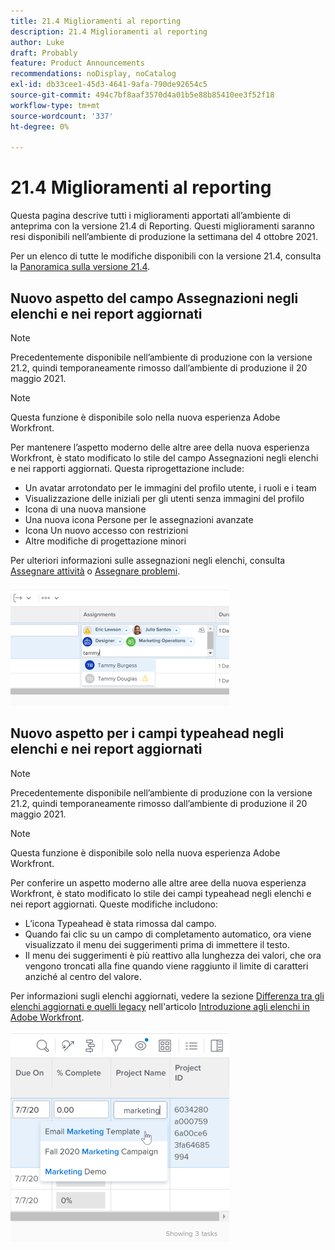 ```yaml
---
title: 21.4 Miglioramenti al reporting
description: 21.4 Miglioramenti al reporting
author: Luke
draft: Probably
feature: Product Announcements
recommendations: noDisplay, noCatalog
exl-id: db33cee1-45d3-4641-9afa-790de92654c5
source-git-commit: 494c7bf8aaf3570d4a01b5e88b85410ee3f52f18
workflow-type: tm+mt
source-wordcount: '337'
ht-degree: 0%

---
```


# 21.4 Miglioramenti al reporting

Questa pagina descrive tutti i miglioramenti apportati all’ambiente di anteprima con la versione 21.4 di Reporting. Questi miglioramenti saranno resi disponibili nell’ambiente di produzione la settimana del 4 ottobre 2021.

Per un elenco di tutte le modifiche disponibili con la versione 21.4, consulta la [Panoramica sulla versione 21.4](../../../product-announcements/product-releases/21.4-release-activity/21-4-release-overview.md).

## Nuovo aspetto del campo Assegnazioni negli elenchi e nei report aggiornati

>[!NOTE]
>
>Precedentemente disponibile nell’ambiente di produzione con la versione 21.2, quindi temporaneamente rimosso dall’ambiente di produzione il 20 maggio 2021.

>[!NOTE]
>
>Questa funzione è disponibile solo nella nuova esperienza Adobe Workfront.

Per mantenere l’aspetto moderno delle altre aree della nuova esperienza Workfront, è stato modificato lo stile del campo Assegnazioni negli elenchi e nei rapporti aggiornati. Questa riprogettazione include:

* Un avatar arrotondato per le immagini del profilo utente, i ruoli e i team
* Visualizzazione delle iniziali per gli utenti senza immagini del profilo
* Icona di una nuova mansione
* Una nuova icona Persone per le assegnazioni avanzate
* Icona Un nuovo accesso con restrizioni
* Altre modifiche di progettazione minori

Per ulteriori informazioni sulle assegnazioni negli elenchi, consulta [Assegnare attività](../../../manage-work/tasks/assign-tasks/assign-tasks.md) o [Assegnare problemi](../../../manage-work/issues/manage-issues/assign-issues.md).

![Aggiornamenti assegnazioni](assets/assignments-updates-350x193.png)

## Nuovo aspetto per i campi typeahead negli elenchi e nei report aggiornati

>[!NOTE]
>
>Precedentemente disponibile nell’ambiente di produzione con la versione 21.2, quindi temporaneamente rimosso dall’ambiente di produzione il 20 maggio 2021.

>[!NOTE]
>
>Questa funzione è disponibile solo nella nuova esperienza Adobe Workfront.

Per conferire un aspetto moderno alle altre aree della nuova esperienza Workfront, è stato modificato lo stile dei campi typeahead negli elenchi e nei report aggiornati. Queste modifiche includono:

* L’icona Typeahead è stata rimossa dal campo.
* Quando fai clic su un campo di completamento automatico, ora viene visualizzato il menu dei suggerimenti prima di immettere il testo.
* Il menu dei suggerimenti è più reattivo alla lunghezza dei valori, che ora vengono troncati alla fine quando viene raggiunto il limite di caratteri anziché al centro del valore.

Per informazioni sugli elenchi aggiornati, vedere la sezione [Differenza tra gli elenchi aggiornati e quelli legacy](../../../workfront-basics/navigate-workfront/use-lists/view-items-in-a-list.md#updated) nell&#39;articolo [Introduzione agli elenchi in Adobe Workfront](../../../workfront-basics/navigate-workfront/use-lists/view-items-in-a-list.md).

![Campo automatico](assets/typeahead-updates-350x336.png)

